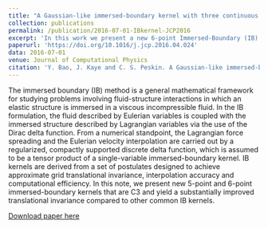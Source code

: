 ```yaml
---
title: "A Gaussian-like immersed-boundary kernel with three continuous derivatives and improved translational invariance"
collection: publications
permalink: /publication/2016-07-01-IBkernel-JCP2016
excerpt: 'In this work we present a new 6-point Immersed-Boundary (IB) kernel that has three continuous derivatives. This new kernel significantly improves the translational (and rotational) grid-variance for performing velocity interpolation and force spreading in the IB method. (UPDATE: a new 5-point IB kernel is added to the arXiv version.)'
paperurl: 'https://doi.org/10.1016/j.jcp.2016.04.024'
data: 2016-07-01
venue: Journal of Computational Physics
citation: 'Y. Bao, J. Kaye and C. S. Peskin. A Gaussian-like immersed-boundary kernel with three continuous derivatives and improved translational invariance. <i>Journal of Computational Physics</i>. Vol 316, 139-144, 2016.'
---
```


The immersed boundary (IB) method is a general mathematical framework for studying problems involving fluid-structure interactions in which an elastic structure is immersed in a viscous incompressible fluid. In the IB formulation, the fluid described by Eulerian variables is coupled with the immersed structure described by Lagrangian variables via the use of the Dirac delta function. From a numerical standpoint, the Lagrangian force spreading and the Eulerian velocity interpolation are carried out by a regularized, compactly supported discrete delta function, which is assumed to be a tensor product of a single-variable immersed-boundary kernel. IB kernels are derived from a set of postulates designed to achieve approximate grid translational invariance, interpolation accuracy and computational efficiency. In this note, we present new 5-point and 6-point immersed-boundary kernels that are C3 and yield a substantially improved translational invariance compared to other common IB kernels.


[Download paper here](https://arxiv.org/pdf/1505.07529.pdf)
